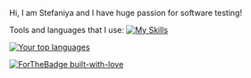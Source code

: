Hi, I am Stefaniya and I have huge passion for software testing!


Tools and languages that I use:
[![My Skills](https://skillicons.dev/icons?i=cs,js,html,css,postman,docker,dotnet,visualstudio,vscode,nodejs,github,selenium,grafana,prometheus,jenkins,mongodb,mysql,windows,wordpress)](https://skillicons.dev)

[![Your top languages](https://github-readme-stats.vercel.app/api/top-langs/?username=StefRuseva88&theme=radical)](https://github.com/anuraghazra/github-readme-stats)


[![ForTheBadge built-with-love](http://ForTheBadge.com/images/badges/built-with-love.svg)](https://GitHub.com/Naereen/)
